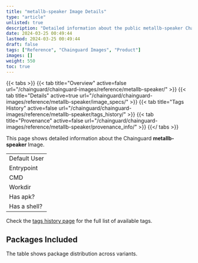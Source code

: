 ```yaml
---
title: "metallb-speaker Image Details"
type: "article"
unlisted: true
description: "Detailed information about the public metallb-speaker Chainguard Image."
date: 2024-03-25 00:49:44
lastmod: 2024-03-25 00:49:44
draft: false
tags: ["Reference", "Chainguard Images", "Product"]
images: []
weight: 550
toc: true
---
```


{{< tabs >}}
{{< tab title="Overview" active=false url="/chainguard/chainguard-images/reference/metallb-speaker/" >}}
{{< tab title="Details" active=true url="/chainguard/chainguard-images/reference/metallb-speaker/image_specs/" >}}
{{< tab title="Tags History" active=false url="/chainguard/chainguard-images/reference/metallb-speaker/tags_history/" >}}
{{< tab title="Provenance" active=false url="/chainguard/chainguard-images/reference/metallb-speaker/provenance_info/" >}}
{{</ tabs >}}

This page shows detailed information about the Chainguard **metallb-speaker** Image.

|              |
|--------------|
| Default User |
| Entrypoint   |
| CMD          |
| Workdir      |
| Has apk?     |
| Has a shell? |

Check the [tags history page](/chainguard/chainguard-images/reference/metallb-speaker/tags_history/) for the full list of available tags.

## Packages Included
The table shows package distribution across variants.

|  |
|--|

